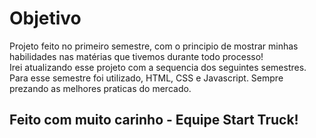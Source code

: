 # Objetivo
Projeto feito no primeiro semestre, com o principio de mostrar minhas habilidades nas matérias que tivemos durante todo processo!  
Irei atualizando esse projeto com a sequencia dos seguintes semestres. Para esse semestre foi utilizado, HTML, CSS e Javascript. Sempre prezando as melhores praticas do mercado.  

## Feito com muito carinho - Equipe Start Truck!   

